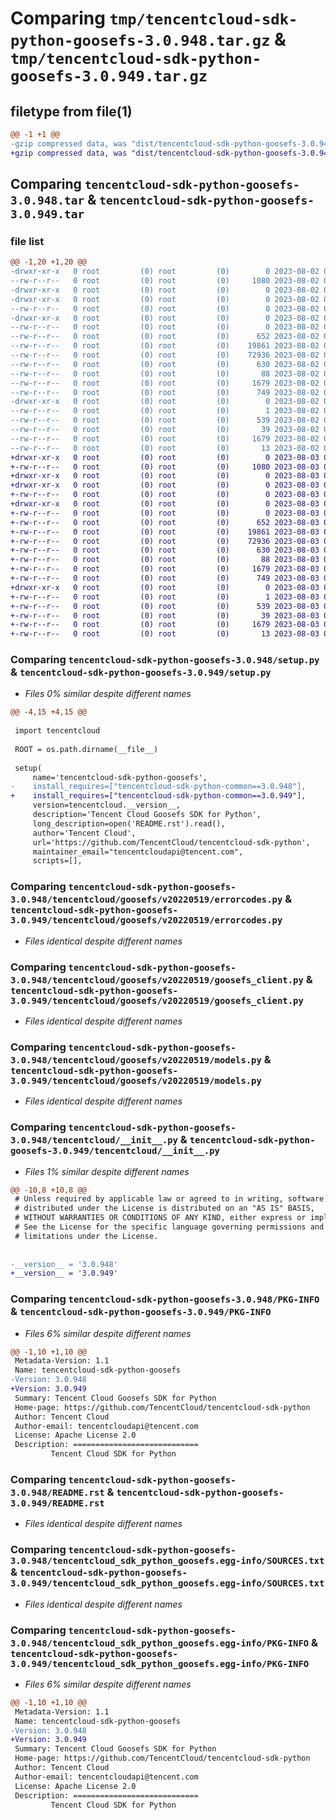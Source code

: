 # Comparing `tmp/tencentcloud-sdk-python-goosefs-3.0.948.tar.gz` & `tmp/tencentcloud-sdk-python-goosefs-3.0.949.tar.gz`

## filetype from file(1)

```diff
@@ -1 +1 @@
-gzip compressed data, was "dist/tencentcloud-sdk-python-goosefs-3.0.948.tar", last modified: Wed Aug  2 00:30:32 2023, max compression
+gzip compressed data, was "dist/tencentcloud-sdk-python-goosefs-3.0.949.tar", last modified: Thu Aug  3 00:26:50 2023, max compression
```

## Comparing `tencentcloud-sdk-python-goosefs-3.0.948.tar` & `tencentcloud-sdk-python-goosefs-3.0.949.tar`

### file list

```diff
@@ -1,20 +1,20 @@
-drwxr-xr-x   0 root         (0) root         (0)        0 2023-08-02 00:30:32.000000 tencentcloud-sdk-python-goosefs-3.0.948/
--rw-r--r--   0 root         (0) root         (0)     1080 2023-08-02 00:30:32.000000 tencentcloud-sdk-python-goosefs-3.0.948/setup.py
-drwxr-xr-x   0 root         (0) root         (0)        0 2023-08-02 00:30:32.000000 tencentcloud-sdk-python-goosefs-3.0.948/tencentcloud/
-drwxr-xr-x   0 root         (0) root         (0)        0 2023-08-02 00:30:32.000000 tencentcloud-sdk-python-goosefs-3.0.948/tencentcloud/goosefs/
--rw-r--r--   0 root         (0) root         (0)        0 2023-08-02 00:30:32.000000 tencentcloud-sdk-python-goosefs-3.0.948/tencentcloud/goosefs/__init__.py
-drwxr-xr-x   0 root         (0) root         (0)        0 2023-08-02 00:30:32.000000 tencentcloud-sdk-python-goosefs-3.0.948/tencentcloud/goosefs/v20220519/
--rw-r--r--   0 root         (0) root         (0)        0 2023-08-02 00:30:32.000000 tencentcloud-sdk-python-goosefs-3.0.948/tencentcloud/goosefs/v20220519/__init__.py
--rw-r--r--   0 root         (0) root         (0)      652 2023-08-02 00:30:32.000000 tencentcloud-sdk-python-goosefs-3.0.948/tencentcloud/goosefs/v20220519/errorcodes.py
--rw-r--r--   0 root         (0) root         (0)    19861 2023-08-02 00:30:32.000000 tencentcloud-sdk-python-goosefs-3.0.948/tencentcloud/goosefs/v20220519/goosefs_client.py
--rw-r--r--   0 root         (0) root         (0)    72936 2023-08-02 00:30:32.000000 tencentcloud-sdk-python-goosefs-3.0.948/tencentcloud/goosefs/v20220519/models.py
--rw-r--r--   0 root         (0) root         (0)      630 2023-08-02 00:30:32.000000 tencentcloud-sdk-python-goosefs-3.0.948/tencentcloud/__init__.py
--rw-r--r--   0 root         (0) root         (0)       88 2023-08-02 00:30:32.000000 tencentcloud-sdk-python-goosefs-3.0.948/setup.cfg
--rw-r--r--   0 root         (0) root         (0)     1679 2023-08-02 00:30:32.000000 tencentcloud-sdk-python-goosefs-3.0.948/PKG-INFO
--rw-r--r--   0 root         (0) root         (0)      749 2023-08-02 00:30:32.000000 tencentcloud-sdk-python-goosefs-3.0.948/README.rst
-drwxr-xr-x   0 root         (0) root         (0)        0 2023-08-02 00:30:32.000000 tencentcloud-sdk-python-goosefs-3.0.948/tencentcloud_sdk_python_goosefs.egg-info/
--rw-r--r--   0 root         (0) root         (0)        1 2023-08-02 00:30:32.000000 tencentcloud-sdk-python-goosefs-3.0.948/tencentcloud_sdk_python_goosefs.egg-info/dependency_links.txt
--rw-r--r--   0 root         (0) root         (0)      539 2023-08-02 00:30:32.000000 tencentcloud-sdk-python-goosefs-3.0.948/tencentcloud_sdk_python_goosefs.egg-info/SOURCES.txt
--rw-r--r--   0 root         (0) root         (0)       39 2023-08-02 00:30:32.000000 tencentcloud-sdk-python-goosefs-3.0.948/tencentcloud_sdk_python_goosefs.egg-info/requires.txt
--rw-r--r--   0 root         (0) root         (0)     1679 2023-08-02 00:30:32.000000 tencentcloud-sdk-python-goosefs-3.0.948/tencentcloud_sdk_python_goosefs.egg-info/PKG-INFO
--rw-r--r--   0 root         (0) root         (0)       13 2023-08-02 00:30:32.000000 tencentcloud-sdk-python-goosefs-3.0.948/tencentcloud_sdk_python_goosefs.egg-info/top_level.txt
+drwxr-xr-x   0 root         (0) root         (0)        0 2023-08-03 00:26:50.000000 tencentcloud-sdk-python-goosefs-3.0.949/
+-rw-r--r--   0 root         (0) root         (0)     1080 2023-08-03 00:26:50.000000 tencentcloud-sdk-python-goosefs-3.0.949/setup.py
+drwxr-xr-x   0 root         (0) root         (0)        0 2023-08-03 00:26:50.000000 tencentcloud-sdk-python-goosefs-3.0.949/tencentcloud/
+drwxr-xr-x   0 root         (0) root         (0)        0 2023-08-03 00:26:50.000000 tencentcloud-sdk-python-goosefs-3.0.949/tencentcloud/goosefs/
+-rw-r--r--   0 root         (0) root         (0)        0 2023-08-03 00:26:50.000000 tencentcloud-sdk-python-goosefs-3.0.949/tencentcloud/goosefs/__init__.py
+drwxr-xr-x   0 root         (0) root         (0)        0 2023-08-03 00:26:50.000000 tencentcloud-sdk-python-goosefs-3.0.949/tencentcloud/goosefs/v20220519/
+-rw-r--r--   0 root         (0) root         (0)        0 2023-08-03 00:26:50.000000 tencentcloud-sdk-python-goosefs-3.0.949/tencentcloud/goosefs/v20220519/__init__.py
+-rw-r--r--   0 root         (0) root         (0)      652 2023-08-03 00:26:50.000000 tencentcloud-sdk-python-goosefs-3.0.949/tencentcloud/goosefs/v20220519/errorcodes.py
+-rw-r--r--   0 root         (0) root         (0)    19861 2023-08-03 00:26:50.000000 tencentcloud-sdk-python-goosefs-3.0.949/tencentcloud/goosefs/v20220519/goosefs_client.py
+-rw-r--r--   0 root         (0) root         (0)    72936 2023-08-03 00:26:50.000000 tencentcloud-sdk-python-goosefs-3.0.949/tencentcloud/goosefs/v20220519/models.py
+-rw-r--r--   0 root         (0) root         (0)      630 2023-08-03 00:26:50.000000 tencentcloud-sdk-python-goosefs-3.0.949/tencentcloud/__init__.py
+-rw-r--r--   0 root         (0) root         (0)       88 2023-08-03 00:26:50.000000 tencentcloud-sdk-python-goosefs-3.0.949/setup.cfg
+-rw-r--r--   0 root         (0) root         (0)     1679 2023-08-03 00:26:50.000000 tencentcloud-sdk-python-goosefs-3.0.949/PKG-INFO
+-rw-r--r--   0 root         (0) root         (0)      749 2023-08-03 00:26:50.000000 tencentcloud-sdk-python-goosefs-3.0.949/README.rst
+drwxr-xr-x   0 root         (0) root         (0)        0 2023-08-03 00:26:50.000000 tencentcloud-sdk-python-goosefs-3.0.949/tencentcloud_sdk_python_goosefs.egg-info/
+-rw-r--r--   0 root         (0) root         (0)        1 2023-08-03 00:26:50.000000 tencentcloud-sdk-python-goosefs-3.0.949/tencentcloud_sdk_python_goosefs.egg-info/dependency_links.txt
+-rw-r--r--   0 root         (0) root         (0)      539 2023-08-03 00:26:50.000000 tencentcloud-sdk-python-goosefs-3.0.949/tencentcloud_sdk_python_goosefs.egg-info/SOURCES.txt
+-rw-r--r--   0 root         (0) root         (0)       39 2023-08-03 00:26:50.000000 tencentcloud-sdk-python-goosefs-3.0.949/tencentcloud_sdk_python_goosefs.egg-info/requires.txt
+-rw-r--r--   0 root         (0) root         (0)     1679 2023-08-03 00:26:50.000000 tencentcloud-sdk-python-goosefs-3.0.949/tencentcloud_sdk_python_goosefs.egg-info/PKG-INFO
+-rw-r--r--   0 root         (0) root         (0)       13 2023-08-03 00:26:50.000000 tencentcloud-sdk-python-goosefs-3.0.949/tencentcloud_sdk_python_goosefs.egg-info/top_level.txt
```

### Comparing `tencentcloud-sdk-python-goosefs-3.0.948/setup.py` & `tencentcloud-sdk-python-goosefs-3.0.949/setup.py`

 * *Files 0% similar despite different names*

```diff
@@ -4,15 +4,15 @@
 
 import tencentcloud
 
 ROOT = os.path.dirname(__file__)
 
 setup(
     name='tencentcloud-sdk-python-goosefs',
-    install_requires=["tencentcloud-sdk-python-common==3.0.948"],
+    install_requires=["tencentcloud-sdk-python-common==3.0.949"],
     version=tencentcloud.__version__,
     description='Tencent Cloud Goosefs SDK for Python',
     long_description=open('README.rst').read(),
     author='Tencent Cloud',
     url='https://github.com/TencentCloud/tencentcloud-sdk-python',
     maintainer_email="tencentcloudapi@tencent.com",
     scripts=[],
```

### Comparing `tencentcloud-sdk-python-goosefs-3.0.948/tencentcloud/goosefs/v20220519/errorcodes.py` & `tencentcloud-sdk-python-goosefs-3.0.949/tencentcloud/goosefs/v20220519/errorcodes.py`

 * *Files identical despite different names*

### Comparing `tencentcloud-sdk-python-goosefs-3.0.948/tencentcloud/goosefs/v20220519/goosefs_client.py` & `tencentcloud-sdk-python-goosefs-3.0.949/tencentcloud/goosefs/v20220519/goosefs_client.py`

 * *Files identical despite different names*

### Comparing `tencentcloud-sdk-python-goosefs-3.0.948/tencentcloud/goosefs/v20220519/models.py` & `tencentcloud-sdk-python-goosefs-3.0.949/tencentcloud/goosefs/v20220519/models.py`

 * *Files identical despite different names*

### Comparing `tencentcloud-sdk-python-goosefs-3.0.948/tencentcloud/__init__.py` & `tencentcloud-sdk-python-goosefs-3.0.949/tencentcloud/__init__.py`

 * *Files 1% similar despite different names*

```diff
@@ -10,8 +10,8 @@
 # Unless required by applicable law or agreed to in writing, software
 # distributed under the License is distributed on an "AS IS" BASIS,
 # WITHOUT WARRANTIES OR CONDITIONS OF ANY KIND, either express or implied.
 # See the License for the specific language governing permissions and
 # limitations under the License.
 
 
-__version__ = '3.0.948'
+__version__ = '3.0.949'
```

### Comparing `tencentcloud-sdk-python-goosefs-3.0.948/PKG-INFO` & `tencentcloud-sdk-python-goosefs-3.0.949/PKG-INFO`

 * *Files 6% similar despite different names*

```diff
@@ -1,10 +1,10 @@
 Metadata-Version: 1.1
 Name: tencentcloud-sdk-python-goosefs
-Version: 3.0.948
+Version: 3.0.949
 Summary: Tencent Cloud Goosefs SDK for Python
 Home-page: https://github.com/TencentCloud/tencentcloud-sdk-python
 Author: Tencent Cloud
 Author-email: tencentcloudapi@tencent.com
 License: Apache License 2.0
 Description: ============================
         Tencent Cloud SDK for Python
```

### Comparing `tencentcloud-sdk-python-goosefs-3.0.948/README.rst` & `tencentcloud-sdk-python-goosefs-3.0.949/README.rst`

 * *Files identical despite different names*

### Comparing `tencentcloud-sdk-python-goosefs-3.0.948/tencentcloud_sdk_python_goosefs.egg-info/SOURCES.txt` & `tencentcloud-sdk-python-goosefs-3.0.949/tencentcloud_sdk_python_goosefs.egg-info/SOURCES.txt`

 * *Files identical despite different names*

### Comparing `tencentcloud-sdk-python-goosefs-3.0.948/tencentcloud_sdk_python_goosefs.egg-info/PKG-INFO` & `tencentcloud-sdk-python-goosefs-3.0.949/tencentcloud_sdk_python_goosefs.egg-info/PKG-INFO`

 * *Files 6% similar despite different names*

```diff
@@ -1,10 +1,10 @@
 Metadata-Version: 1.1
 Name: tencentcloud-sdk-python-goosefs
-Version: 3.0.948
+Version: 3.0.949
 Summary: Tencent Cloud Goosefs SDK for Python
 Home-page: https://github.com/TencentCloud/tencentcloud-sdk-python
 Author: Tencent Cloud
 Author-email: tencentcloudapi@tencent.com
 License: Apache License 2.0
 Description: ============================
         Tencent Cloud SDK for Python
```

